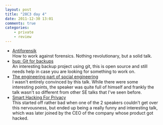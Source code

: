 ```yaml
---
layout: post
title: "28C3 day 4"
date: 2011-12-30 13:01
comments: true
categories:
    - private
    - review
---
```

* [Antiforensik](http://events.ccc.de/congress/2011/Fahrplan/events/4828.en.html)<br/>How to work against forensics. Nothing revolutionary, but a solid talk.
* [bup: Git for backups](http://events.ccc.de/congress/2011/Fahrplan/events/4587.en.html)<br/>An interesting backup project using git, this is open source and still needs help in case you are looking for something to work on.
* [The engineering part of social engineering](http://events.ccc.de/congress/2011/Fahrplan/events/4856.en.html)<br/>I wasn't entirely convinced by this talk. While there were some interesting points, the speaker was quite full of himself and frankly the talk wasn't so different from other SE talks that I've seen before.
* [Smart Hacking For Privacy](http://events.ccc.de/congress/2011/Fahrplan/events/4754.en.html)<br/>This started off rather bad when  one of the 2 speakers couldn't get over this nervousness, but ended up being a really funny and interesting talk, which was later joined by the CEO of the company whose product got hacked.
